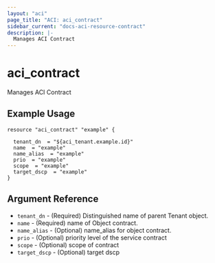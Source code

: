 ```yaml
---
layout: "aci"
page_title: "ACI: aci_contract"
sidebar_current: "docs-aci-resource-contract"
description: |-
  Manages ACI Contract
---
```


# aci_contract #
Manages ACI Contract

## Example Usage ##

```hcl
resource "aci_contract" "example" {

  tenant_dn  = "${aci_tenant.example.id}"
  name  = "example"
  name_alias  = "example"
  prio  = "example"
  scope  = "example"
  target_dscp  = "example"
}
```
## Argument Reference ##
* `tenant_dn` - (Required) Distinguished name of parent Tenant object.
* `name` - (Required) name of Object contract.
* `name_alias` - (Optional) name_alias for object contract.
* `prio` - (Optional) priority level of the service contract
* `scope` - (Optional) scope of contract
* `target_dscp` - (Optional) target dscp
